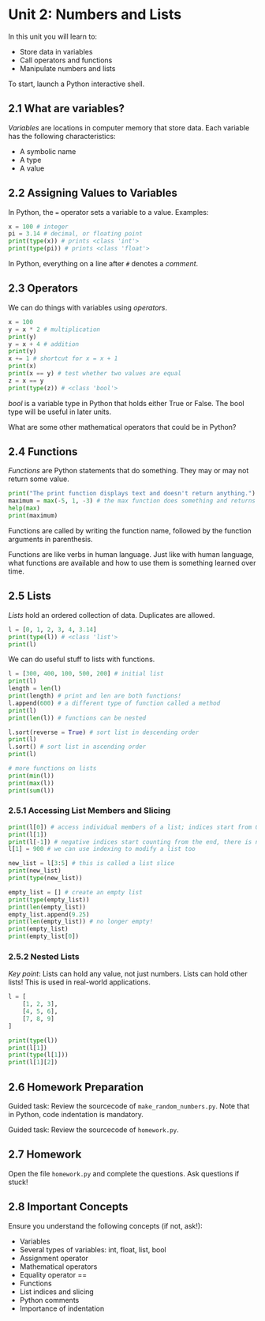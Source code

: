 # Unit 2: Numbers and Lists

In this unit you will learn to:
- Store data in variables
- Call operators and functions
- Manipulate numbers and lists

To start, launch a Python interactive shell.

## 2.1 What are variables?

*Variables* are locations in computer memory that store data. Each variable has the following characteristics:
- A symbolic name
- A type
- A value

## 2.2 Assigning Values to Variables

In Python, the `=` operator sets a variable to a value. Examples:

```python
x = 100 # integer
pi = 3.14 # decimal, or floating point
print(type(x)) # prints <class 'int'>
print(type(pi)) # prints <class 'float'>
```

In Python, everything on a line after `#` denotes a *comment*.

## 2.3 Operators

We can do things with variables using *operators*.

```python
x = 100
y = x * 2 # multiplication
print(y)
y = x + 4 # addition
print(y)
x += 1 # shortcut for x = x + 1
print(x)
print(x == y) # test whether two values are equal
z = x == y
print(type(z)) # <class 'bool'>
```

*bool* is a variable type in Python that holds either True or False. The bool type will be useful in later units.

What are some other mathematical operators that could be in Python?

## 2.4 Functions

*Functions* are Python statements that do something. They may or may not return some value.

```python
print("The print function displays text and doesn't return anything.")
maximum = max(-5, 1, -3) # the max function does something and returns a value, which can be stored in a variable
help(max)
print(maximum)
```

Functions are called by writing the function name, followed by the function arguments in parenthesis.

Functions are like verbs in human language. Just like with human language, what functions are available and how to use them is something learned over time.

## 2.5 Lists

*Lists* hold an ordered collection of data. Duplicates are allowed.

```python
l = [0, 1, 2, 3, 4, 3.14]
print(type(l)) # <class 'list'>
print(l)
```

We can do useful stuff to lists with functions.

```python
l = [300, 400, 100, 500, 200] # initial list
print(l)
length = len(l)
print(length) # print and len are both functions!
l.append(600) # a different type of function called a method
print(l)
print(len(l)) # functions can be nested

l.sort(reverse = True) # sort list in descending order
print(l)
l.sort() # sort list in ascending order
print(l)

# more functions on lists
print(min(l))
print(max(l))
print(sum(l))
```

### 2.5.1 Accessing List Members and Slicing

```python
print(l[0]) # access individual members of a list; indices start from 0!
print(l[1])
print(l[-1]) # negative indices start counting from the end, there is no index -0
l[1] = 900 # we can use indexing to modify a list too

new_list = l[3:5] # this is called a list slice
print(new_list)
print(type(new_list))

empty_list = [] # create an empty list
print(type(empty_list))
print(len(empty_list))
empty_list.append(9.25)
print(len(empty_list)) # no longer empty!
print(empty_list)
print(empty_list[0])
```

### 2.5.2 Nested Lists

*Key point*: Lists can hold any value, not just numbers. Lists can hold other lists! This is used in real-world applications.

```python
l = [
    [1, 2, 3],
    [4, 5, 6],
    [7, 8, 9]
]

print(type(l))
print(l[1])
print(type(l[1]))
print(l[1][2])
```

## 2.6 Homework Preparation

Guided task: Review the sourcecode of `make_random_numbers.py`. Note that in Python, code indentation is mandatory.

Guided task: Review the sourcecode of `homework.py`.

## 2.7 Homework

Open the file `homework.py` and complete the questions. Ask questions if stuck!

## 2.8 Important Concepts

Ensure you understand the following concepts (if not, ask!):

- Variables
- Several types of variables: int, float, list, bool
- Assignment operator
- Mathematical operators
- Equality operator ==
- Functions
- List indices and slicing
- Python comments
- Importance of indentation

